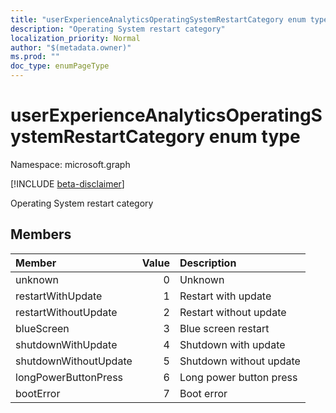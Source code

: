 ```yaml
---
title: "userExperienceAnalyticsOperatingSystemRestartCategory enum type"
description: "Operating System restart category"
localization_priority: Normal
author: "$(metadata.owner)"
ms.prod: ""
doc_type: enumPageType
---
```


# userExperienceAnalyticsOperatingSystemRestartCategory enum type

Namespace: microsoft.graph

[!INCLUDE [beta-disclaimer](../../includes/beta-disclaimer.md)]

Operating System restart category

## Members

| Member                | Value | Description             |
| :-------------------- | ----: | :---------------------- |
| unknown               | 0     | Unknown                 |
| restartWithUpdate     | 1     | Restart with update     |
| restartWithoutUpdate  | 2     | Restart without update  |
| blueScreen            | 3     | Blue screen restart     |
| shutdownWithUpdate    | 4     | Shutdown with update    |
| shutdownWithoutUpdate | 5     | Shutdown without update |
| longPowerButtonPress  | 6     | Long power button press |
| bootError             | 7     | Boot error              |